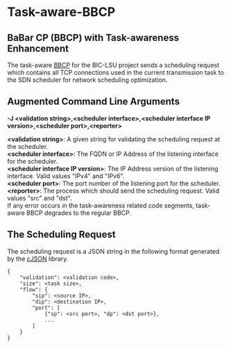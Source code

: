 # Task-aware-BBCP
## BaBar CP (BBCP) with Task-awareness Enhancement

The task-aware [BBCP](https://www.slac.stanford.edu/~abh/bbcp/) for the BIC-LSU project sends a scheduling request which contains all TCP connections used in the current transmission task to the SDN scheduler for network scheduling optimization.

## Augmented Command Line Arguments

**-J \<validation string>,\<scheduler interface>,\<scheduler interface IP version>,\<scheduler port>,\<reporter>**

**\<validation string>**: A given string for validating the scheduling request at the scheduler.<br />
**\<scheduler interface>**: The FQDN or IP Address of the listening interface for the scheduler.<br />
**\<scheduler interface IP version>**: The IP Address version of the listening interface. Valid values "IPv4" and "IPv6".<br />
**\<scheduler port>**: The port number of the listening port for the scheduler.<br />
**\<reporter>**: The process which should send the scheduling request. Valid values "src" and "dst".<br />
If any error occurs in the task-awareness related code segments, task-aware BBCP degrades to the regular BBCP.<br />

## The Scheduling Request

The scheduling request is a JSON string in the following format generated by the [cJSON](https://github.com/DaveGamble/cJSON) library.
```
{
    "validation": <validation code>,
    "size": <task size>,
    "flow": {
        "sip": <source IP>,
        "dip": <destination IP>,
        "port": [
            {"sp": <src port>, "dp": <dst port>},
            ...
        ]
    }
}
```
